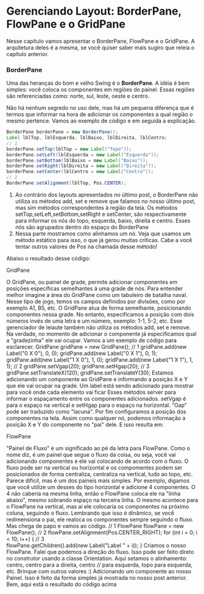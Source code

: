 # Gerenciando Layout: BorderPane, FlowPane e o GridPane

Nesse capítulo vamos apresentar o BorderPane, FlowPane e o GridPane. A arquitetura deles é a mesma, se você quiser saber mais sugiro que releia o capítulo anterior. 

### BorderPane 

Uma das heranças do bom e velho Swing é o **BorderPane**. A idéia é bem simples: você coloca os componentes em regiões do painel. Essas regiões são referenciadas como: norte, sul, leste, oeste e centro.

Não há nenhum segredo no uso dele, mas há um pequena diferença que é termos que informar na hora de adicionar os componentes a qual região o mesmo pertence. Vamos ao exemplo de código e em seguida a explicação. 

```java
BorderPane borderPane = new BorderPane();
Label lblTop, lblEsquerda, lblBaixo, lblDireita, lblCentro;
// 1
borderPane.setTop(lblTop = new Label("Topo"));
borderPane.setLeft(lblEsquerda = new Label("Esquerda"));
borderPane.setBottom(lblBaixo = new Label("Baixo"));
borderPane.setRight(lblDireita = new Label("Direita"));
borderPane.setCenter(lblCentro = new Label("Centro"));
// 2
BorderPane.setAlignment(lblTop, Pos.CENTER);
```
1. Ao contrário dos layouts apresentados no último post, o BorderPane não utiliza os métodos add, set e remove que falamos no nosso último post, mas sim métodos correspondentes à região da tela. Os métodos setTop,setLeft,setBottom,setRight e setCenter, são respectivamente para informar os nós do topo, esquerda, baixo, direita e centro. Esses nós são agrupados dentro do espaço do BorderPane
2. Nessa parte mostramos como alinhamos um nó. Veja que usamos um método estático para isso, o que já gerou muitas críticas. Cabe a você tentar outros valores de Pos na chamada desse método!

Abaixo o resultado desse código:




GridPane 

O GridPane, ou painel de grade, permite adicionar componentes em posições específicas semelhantes á uma grade de nós. Para entender melhor imagine a área do GridPane como um tabuleiro de batalha naval. Nesse tipo de jogo, temos os campos definidos por divisões, como por exemplo A1, B5, etc. O GridPane atua de forma semelhante, posicionando componentes nessa grade. No entanto, especificamos a posição com dois números invés de uma letra e um número, exemplo: 1-1, 5-2, etc. Esse gerenciador de leiaute também não utiliza os métodos add, set e remove. Na verdade, no momento de adicionar o componente já especificamos qual a "gradezinha" ele vai ocupar. Vamos a um exemplo de código para esclarecer. 
GridPane gridPane = new GridPane();
// 1 
gridPane.add(new Label("0 X 0"), 0, 0);
gridPane.add(new Label("0 X 1"), 0, 1);
gridPane.add(new Label("1 X 0"), 1, 0);
gridPane.add(new Label("1 X 1"), 1, 1);
// 2
gridPane.setVgap(20);
gridPane.setHgap(20);
// 3
gridPane.setTranslateX(120);
gridPane.setTranslateY(30);
Estamos adicionando um componente ao GridPane e informando a posição X e Y que ele vai ocupar na grade. Um label está sendo adicionado para mostrar para você onde cada elemento vai ficar
Esses métodos server para informar o espaçamento entre os componentes adicionados. setVgap é para o espaço na vertical e setHgap para o espaço na horizontal. "Gap" pode ser traduzido como "lacuna".
Por fim configuramos a posição dos componentes na tela. Assim como qualquer nó, podemos informação a posição X e Y do componente no "pai" dele.
E isso resulta em:



FlowPane 

"Painel de Fluxo" é um significado ao pé da letra para FlowPane. Como o nome diz, é um painel que segue o fluxo da coisa, ou seja, vocẽ vai adicionando componentes e ele vai colocando de acordo com o fluxo. O fluxo pode ser na vertical ou horizontal e os compomentes podem ser posicionados de forma centraliza, centraliza na vertical, tudo ao topo, etc. Parece difícil, mas é um dos paineis mais simples. Por exemplo, digamos que você utilize um desses do tipo horizontal e adicione 4 componentes. O 4 não caberia na mesma linha, então o FlowPane coloca ele na "linha abaixo", mesmo sobrando espaço na terceira linha. O mesmo acontece para o FlowPane na vertical, mas aí ele colocaria os componentes na próximo coluna, seguindo o fluxo. Lembrando que isso é dinâmico, se vocề redimensiona o pai, ele realoca os componentes sempre seguindo o fluxo. Mas chega de papo e vamos ao código. 
// 1
FlowPane flowPane = new FlowPane();
// 2
flowPane.setAlignment(Pos.CENTER_RIGHT);
for (int i = 0; i < 10; i++) {
        // 3    
 flowPane.getChildren().add(new Label("Label " + i));
}
Criamos o nosso FlowPane. Falei que podemos a direção do fluxo. Isso pode ser feito direto no construtor usando a classe Orientation.
Aqui setamos o alinhamento: centro, centro para a direita, centro // para esquerda, topo para esquerda, etc. Brinque com outros valores :)
Adicionando um componente ao nosso Painel. Isso é feito da forma simples já mostrada no nosso post anterior.
Bem, aqui está o resultado do código acima